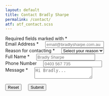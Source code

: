 ```yaml
---
layout: default
title: Contact Bradly Sharpe
permalink: /contact/
atf: atf_contact.scss
---
```

<div>
	Required fields marked with <span class=".u-required">*</span>
</div>
<form name="contactForm" onsubmit="return validate(this);" method="post" action="submitContactForm.php">
  <div class="row">
    <div class="six columns">
      <label for="email">Email Address <span class=".u-required">*</span></label>
      <input class="u-full-width" type="email" placeholder="email@bradlysharpe.com.au" id="email" name="email" required="required">
    </div>
    <div class="six columns">
      <label for="reason">Reason for contacting <span class=".u-required">*</span></label>
      <select class="u-full-width" id="reason" name="reason" required="required">
        <option value="" disabled selected>Select your reason</option>
        <option value="general-question">General Question</option>
        <option value="project-enquiry">Project Enquiry</option>
        <option value="IT-problem">IT Problem</option>
        <option value="webmail-problem">Webmail Problem</option>
      </select>
    </div>
  </div>
  <div class="row">
    <div class="six columns">
      <label for="fullname">Full Name <span class=".u-required">*</span></label>
      <input class="u-full-width" type="text" placeholder="Bradly Sharpe" id="fullname" name="fullname" required="required">
    </div>
    <div class="six columns">
      <label for="phone">Phone Number</label>
      <input class="u-full-width" type="text" placeholder="0403 567 735" id="phone" name="phone">
    </div>
  </div>
  <div class="row">
    <div class="twelve columns">
      <label for="message">Message <span class=".u-required">*</span></label>
      <textarea class="u-full-width" placeholder="Hi Bradly..." id="message" name="message" required="required"></textarea>
    </div>
  </div>
  <div class="row">
    <div class="nine columns captcha"><div class="g-recaptcha" data-sitekey="6LdN6gITAAAAAOnRcQWgBHrvMg7DIIwOBQqsV4em"></div>&nbsp;</div>
    <div class="three columns">
      <input class="contact-reset" type="reset" value="Reset"><input class="button-primary" type="submit" value="Submit">
    </div>
  </div>
</form>
<script src='https://www.google.com/recaptcha/api.js'></script>
<script type="text/javascript">
  function validate(form) {
    try {
      var valid = validateFields(form);
      if (!valid)
        alert("Please enter valid data into all required fields");
      else {
        var xhr = new XMLHttpRequest();
        xhr.open(form.method, form.action, true);
        xhr.send(new FormData(form));
        xhr.onerror = postError;
        xhr.onloadend = function () {
          if ("undefined" != typeof JSON) {
            var resp = JSON.parse(xhr.response);
            if (resp.sent) 
              postSuccess();
            else
              postError();
          } else {
            if (xhr.response.indexOf("{\"sent\":true") == 0) 
              postSuccess();
            else
              postError();
          }
        };
      }
    } catch (ex) {
      postError();
    }
    return false;
  }

  function postError() {
    alert("Sorry there was a problem submitting the form.\nPlease try again or call me on 0403 567 735");
  }

  function postSuccess() {
    var reason = getReasonField();
    if (reason)
      window.location.hash="reason=" + reason.value;
    window.location.pathname = "/thankyou";
  }

  function removeClass(el, className) {
    if (el && className) {
      var classes = el.className.split(" ");
      var newClasses = [];
      for (var i = 0 , l = classes.length; i < l; i++) {
        if (className != classes[i].toLowerCase())
          newClasses.push(classes[i]);
      };
      el.className = newClasses.join(" ");
    }
  }

  function getReasonField() {
    var elements = document.forms["contactForm"].elements;
    var reason = undefined;
    var count = 0;
    while ((reason == undefined) && (count < elements.length)) {
      if ("reason" == elements[count].name.toLowerCase()) 
        reason = elements[count];
      count++;
    }
    return reason;
  }

  function validateFields(form) {
    var valid = false;
    var invalidClass = "invalidField";
    try {
      if (form && form.name) {
        elements = document.forms[form.name].elements;
        if (elements && (0 < elements.length)) {
          valid = true;
          for (var i = 0, l = elements.length; i < l; i++) {
            var el = elements[i];
            var elValid = true;
            removeClass(el, invalidClass);
            if ((el.type.toLowerCase() == "text") || (el.tagName.toLowerCase() == "textarea")) {
              if (/^\s*$/.test(el.value)) elValid =  false;
            } else if (el.tagName.toLowerCase() == "select") {
              if (el.selectedIndex < 1) elValid = false;
            } else {
              switch (el.type) {
                case "email":
                    /* if (!/^[a-z0-9\-\.]+@[a-z0-9\-]{3,}(\.[a-z0-9\-]{2,})+/.test(el.value.toLowerCase())) elValid = false; */
                  break;
                case "submit":
                  break;
                case "reset":
                  break;
                default:
                  elValid = false;
                  break;
              }
            }
            if (!elValid && (el.getAttribute('required').toLowerCase() == 'required')) 
                el.className = el.className + " " + invalidClass;
            valid = valid && elValid;
          };
        }
      }
    } catch (ex) { }
    return valid;
  }

  if (0 < window.location.hash.length) {
    var reason = getReasonField();
    if (reason) {
      var hash = window.location.hash.substr(1);
      var hashPairs = hash.split("&");
      var reasonValue = undefined;
      for (var i = 0, l = hashPairs.length; i < l; i++) {
        hashKeyValue = hashPairs[i].split("=");
        if ((2 == hashKeyValue.length) && ("reason" == hashKeyValue[0].toLowerCase())) {
          var reasonValue = hashKeyValue[1].toLowerCase();
        }
      };

      if (reasonValue) {
        for (var j = 0, m = reason.children.length; j < m; j++) {
          var option = reason.children[j];
          option.removeAttribute("selected");
          if (option.value && (reasonValue == option.value.toLowerCase()))
            option.setAttribute("selected", "selected"); 
        };
      }
    }
    window.location.hash = "";
  }
</script>